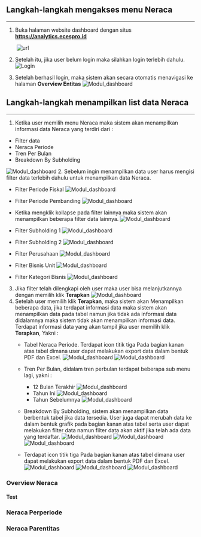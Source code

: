 ## __Langkah-langkah mengakses menu Neraca__
---
1. Buka halaman website dashboard dengan situs **https://analytics.ecespro.id**

&nbsp;&nbsp;&nbsp;&nbsp;&nbsp;&nbsp;&nbsp;![url](../../static/img/Neraca/Url.png)

2. Setelah itu, jika user belum login maka silahkan login terlebih dahulu.
![Login](../../static/img/Neraca/1.png)

3. Setelah berhasil login, maka sistem akan secara otomatis menavigasi ke halaman **Overview Entitas**
![Modul_dashboard](../../static/img/Neraca/2.png)

## __Langkah-langkah menampilkan list data Neraca__
---
1. Ketika user memilih menu Neraca maka sistem akan menampilkan informasi data Neraca yang terdiri dari :
*  Filter data
*  Neraca Periode
*  Tren Per Bulan
*  Breakdown By Subholding 

![Modul_dashboard](../../static/img/Neraca/3.png)
2. Sebelum ingin menampilkan data user harus mengisi filter data terlebih dahulu untuk menampilkan data Neraca.
   * Filter Periode Fiskal
   ![Modul_dashboard](../../static/img/Neraca/4.png)
   * Filter Periode Pembanding
   ![Modul_dashboard](../../static/img/Neraca/5.png)

   * Ketika mengklik kollapse pada filter lainnya maka sistem akan menampilkan beberapa filter data lainnya.
![Modul_dashboard](../../static/img/Neraca/6.png)
   * Filter Subholding 1
   ![Modul_dashboard](../../static/img/Neraca/7.png)
   * Filter Subholding 2
   ![Modul_dashboard](../../static/img/Neraca/8.png)
   * Filter Perusahaan
   ![Modul_dashboard](../../static/img/Neraca/9.png)
   * Filter Bisnis Unit
   ![Modul_dashboard](../../static/img/Neraca/10.png)
   * Filter Kategori Bisnis
   ![Modul_dashboard](../../static/img/Neraca/11.png)
3. Jika filter telah dilengkapi oleh user maka user bisa melanjutkannya dengan memilih klik **Terapkan**
![Modul_dashboard](../../static/img/Neraca/12.png)
4. Setelah user memilih klik **Terapkan**, maka sistem akan Menampilkan beberapa data, jika terdapat informasi data maka sistem akan menampilkan data pada tabel namun jika tidak ada informasi data didalamnya maka sistem tidak akan menampilkan informasi data. Terdapat informasi data yang akan tampil jika user memilih klik **Terapkan**, Yakni :
   * Tabel Neraca Periode. Terdapat icon titik tiga Pada bagian kanan atas tabel dimana user dapat melakukan export data dalam bentuk PDF dan Excel.
   ![Modul_dashboard](../../static/img/Neraca/13.png)
      ![Modul_dashboard](../../static/img/Neraca/23.png)

   * Tren Per Bulan, didalam tren perbulan terdapat beberapa sub menu lagi, yakni :
     * 12 Bulan Terakhir
     ![Modul_dashboard](../../static/img/Neraca/14.png)
     * Tahun Ini
     ![Modul_dashboard](../../static/img/Neraca/15.png)
     * Tahun Sebelumnya
     ![Modul_dashboard](../../static/img/Neraca/16.png)
   * Breakdown By Subholding, sistem akan menampilkan data berbentuk tabel jika data tersedia. User juga dapat merubah data ke dalam bentuk grafik pada bagian kanan atas tabel serta user dapat melakukan filter data namun filter data akan aktif jika telah ada data yang terdaftar.
     ![Modul_dashboard](../../static/img/Neraca/17.png)
          ![Modul_dashboard](../../static/img/Neraca/18.png)
               ![Modul_dashboard](../../static/img/Neraca/19.png)
    * Terdapat icon titik tiga Pada bagian kanan atas tabel dimana user dapat melakukan export data dalam bentuk PDF dan Excel.
![Modul_dashboard](../../static/img/Neraca/20.png)
![Modul_dashboard](../../static/img/Neraca/21.png)
![Modul_dashboard](../../static/img/Neraca/22.png)




### __Overview Neraca__
#### __Test__
### __Neraca Perperiode__
### __Neraca Parentitas__
